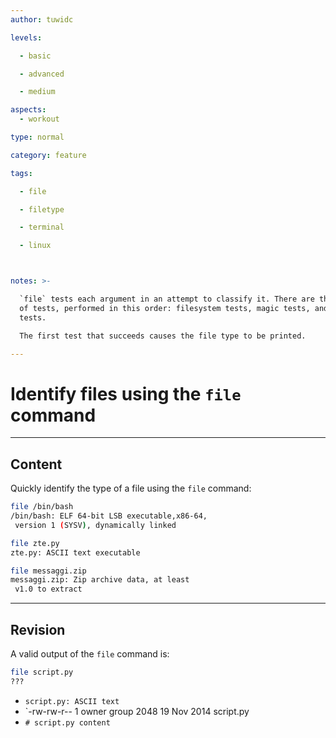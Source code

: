 ```yaml
---
author: tuwidc

levels:

  - basic

  - advanced

  - medium

aspects:
  - workout

type: normal

category: feature

tags:

  - file

  - filetype

  - terminal

  - linux



notes: >-

  `file` tests each argument in an attempt to classify it. There are three sets
  of tests, performed in this order: filesystem tests, magic tests, and language
  tests.

  The first test that succeeds causes the file type to be printed.

---
```


# Identify files using the `file` command

---
## Content

Quickly identify the type of a file using the `file` command:

```bash
file /bin/bash
/bin/bash: ELF 64-bit LSB executable,x86-64,
 version 1 (SYSV), dynamically linked

file zte.py
zte.py: ASCII text executable

file messaggi.zip
messaggi.zip: Zip archive data, at least 
 v1.0 to extract
```

---
## Revision

A valid output of the `file` command is:
```bash
file script.py
???
```

* `script.py: ASCII text`
* `-rw-rw-r-- 1 owner group 2048 19 Nov 2014 script.py
* `# script.py content`

 
 
